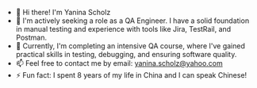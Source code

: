 - 👋 Hi there! I'm Yanina Scholz
- 👀 I'm actively seeking a role as a QA Engineer. I have a solid foundation in manual testing and experience with tools like Jira, TestRail, and Postman.
- 🌱 Currently, I'm completing an intensive QA course, where I've gained practical skills in testing, debugging, and ensuring software quality.
- 📫 Feel free to contact me by email: yanina.scholz@yahoo.com
- ⚡ Fun fact: I spent 8 years of my life in  China and I can speak Chinese!

<!---
YaninaSch/YaninaSch is a ✨ special ✨ repository because its `README.md` (this file) appears on your GitHub profile.
You can click the Preview link to take a look at your changes.
--->
